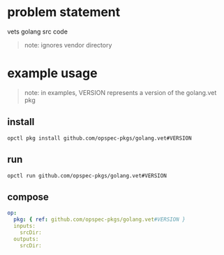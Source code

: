 # problem statement
vets golang src code

> note: ignores vendor directory

# example usage

> note: in examples, VERSION represents a version of the golang.vet pkg

## install

```shell
opctl pkg install github.com/opspec-pkgs/golang.vet#VERSION
```

## run

```
opctl run github.com/opspec-pkgs/golang.vet#VERSION
```

## compose

```yaml
op:
  pkg: { ref: github.com/opspec-pkgs/golang.vet#VERSION }
  inputs: 
    srcDir:
  outputs:
    srcDir:
```

